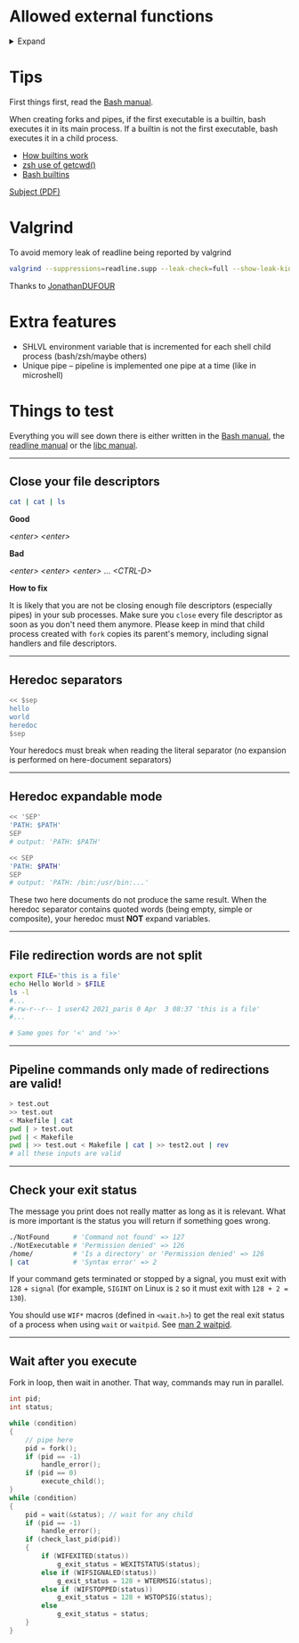 # Allowed external functions

<details>
<summary>Expand</summary>

- [readline](https://tiswww.case.edu/php/chet/readline/readline.html#SEC24)
- [rl_clear_history](https://tiswww.case.edu/php/chet/readline/history.html#SEC11)
- [rl_on_new_line](https://tiswww.case.edu/php/chet/readline/readline.html#SEC35)
- [rl_replace_line](https://tiswww.case.edu/php/chet/readline/readline.html#SEC39)
- [rl_redisplay](https://tiswww.case.edu/php/chet/readline/readline.html#SEC35)
- [add_history](https://tiswww.case.edu/php/chet/readline/history.html#SEC11)
- [printf](https://man7.org/linux/man-pages/man3/printf.3.html)
- [malloc](https://man7.org/linux/man-pages/man3/malloc.3.html)
- [free](https://man7.org/linux/man-pages/man3/free.3.html)
- [write](https://man7.org/linux/man-pages/man2/write.2.html)
- [access](https://man7.org/linux/man-pages/man2/access.2.html)
- [open](https://man7.org/linux/man-pages/man2/open.2.html)
- [read](https://man7.org/linux/man-pages/man2/read.2.html)
- [close](https://man7.org/linux/man-pages/man2/close.2.html)
- [fork](https://man7.org/linux/man-pages/man2/fork.2.html)
- [wait](https://man7.org/linux/man-pages/man2/wait.2.html)
- [waitpid](https://man7.org/linux/man-pages/man2/waitpid.2.html)
- [wait3](https://man7.org/linux/man-pages/man2/wait3.2.html)
- [wait4](https://man7.org/linux/man-pages/man2/wait4.2.html)
- [signal](https://man7.org/linux/man-pages/man2/signal.2.html)
- [sigaction](https://man7.org/linux/man-pages/man2/sigaction.2.html)
- [kill](https://man7.org/linux/man-pages/man2/kill.2.html)
- [exit](https://man7.org/linux/man-pages/man2/exit.2.html)
- [getcwd](https://man7.org/linux/man-pages/man2/getcwd.2.html)
- [chdir](https://man7.org/linux/man-pages/man2/chdir.2.html)
- [stat](https://man7.org/linux/man-pages/man2/stat.2.html)
- [lstat](https://man7.org/linux/man-pages/man2/lstat.2.html)
- [fstat](https://man7.org/linux/man-pages/man2/fstat.2.html)
- [unlink](https://man7.org/linux/man-pages/man2/unlink.2.html)
- [execve](https://man7.org/linux/man-pages/man2/execve.2.html)
- [dup](https://man7.org/linux/man-pages/man2/dup.2.html)
- [dup2](https://man7.org/linux/man-pages/man2/dup2.2.html)
- [pipe](https://man7.org/linux/man-pages/man2/pipe.2.html)
- [opendir](https://man7.org/linux/man-pages/man3/opendir.3.html)
- [readdir](https://man7.org/linux/man-pages/man2/readdir.2.html)
- [closedir](https://man7.org/linux/man-pages/man3/closedir.3.html)
- [strerror](https://man7.org/linux/man-pages/man3/strerror.3.html)
- [perror](https://man7.org/linux/man-pages/man3/perror.3.html)
- [isatty](https://man7.org/linux/man-pages/man3/isatty.3.html)
- [ttyname](https://man7.org/linux/man-pages/man3/ttyname.3.html)
- [ttyslot](https://man7.org/linux/man-pages/man3/ttyslot.3.html)
- [ioctl](https://man7.org/linux/man-pages/man2/ioctl.2.html)
- [getenv](https://man7.org/linux/man-pages/man3/getenv.3.html)
- [tcsetattr](https://man7.org/linux/man-pages/man3/tcsetattr.3.html)
- [tcgetattr](https://man7.org/linux/man-pages/man3/tcgetattr.3.html)
- [tgetent](https://man7.org/linux/man-pages/man3/curs_termcap.3x.html)
- [tgetflag](https://man7.org/linux/man-pages/man3/curs_termcap.3x.html)
- [tgetnum](https://man7.org/linux/man-pages/man3/curs_termcap.3x.html)
- [tgetstr](https://man7.org/linux/man-pages/man3/curs_termcap.3x.html)
- [tgoto](https://man7.org/linux/man-pages/man3/curs_termcap.3x.html)
- [tputs](https://man7.org/linux/man-pages/man3/curs_termcap.3x.html)
</details>

# Tips

First things first, read the [Bash manual](https://www.gnu.org/software/bash/manual/bash.html).

When creating forks and pipes, if the first executable is a builtin, bash executes it in its main process.
If a builtin is not the first executable, bash executes it in a child process.

- [How builtins work](https://unix.stackexchange.com/a/266824)
- [zsh use of getcwd()](https://github.com/zsh-users/zsh/blob/00d20ed15e18f5af682f0daec140d6b8383c479a/Src/compat.c#L532)
- [Bash builtins](https://www.gnu.org/software/bash/manual/html_node/Bash-Builtins.html)

[Subject (PDF)](https://cdn.intra.42.fr/pdf/pdf/39166/en.subject.pdf)

# Valgrind

To avoid memory leak of readline being reported by valgrind

```sh
valgrind --suppressions=readline.supp --leak-check=full --show-leak-kinds=all ./minishell
```

Thanks to [JonathanDUFOUR](https://github.com/JonathanDUFOUR/minishell/blob/cd0dc720ab1d3911afa8831fc81c86415f555e80/ignoreliberror)

# Extra features
- SHLVL environment variable that is incremented for each shell child process (bash/zsh/maybe others)
- Unique pipe &ndash; pipeline is implemented one pipe at a time (like in microshell)

# Things to test

Everything you will see down there is either written in the [Bash manual](https://www.gnu.org/software/bash/manual/bash.html),
the [readline manual](https://tiswww.case.edu/php/chet/readline/readline.html)
or the [libc manual](https://linux.die.net/man/).

---

## Close your file descriptors

```sh
cat | cat | ls
```

**Good**

*&lt;enter&gt;*
*&lt;enter&gt;*

**Bad**

*&lt;enter&gt;*
*&lt;enter&gt;*
*&lt;enter&gt;*
...
*&lt;CTRL-D&gt;*

**How to fix**

It is likely that you are not be closing enough file descriptors (especially pipes) in your sub processes.
Make sure you `close` every file descriptor as soon as you don't need them anymore.
Please keep in mind that child process created with `fork` copies its parent's memory, including signal handlers and file descriptors.

---

## Heredoc separators

```sh
<< $sep
hello
world
heredoc
$sep
```

Your heredocs must break when reading the literal separator (no expansion is performed on here-document separators)

---

## Heredoc expandable mode

```sh
<< 'SEP'
'PATH: $PATH'
SEP
# output: 'PATH: $PATH'

<< SEP
'PATH: $PATH'
SEP
# output: 'PATH: /bin:/usr/bin:...'
```

These two here documents do not produce the same result.
When the heredoc separator contains quoted words (being empty, simple or composite), your heredoc must **NOT** expand variables.

---

## File redirection words are not split

```sh
export FILE='this is a file'
echo Hello World > $FILE
ls -l
#...
#-rw-r--r-- 1 user42 2021_paris 0 Apr  3 08:37 'this is a file'
#...

# Same goes for '<' and '>>'
```

---

##  Pipeline commands only made of redirections are valid!

```sh
> test.out
>> test.out
< Makefile | cat
pwd | > test.out
pwd | < Makefile
pwd | >> test.out < Makefile | cat | >> test2.out | rev
# all these inputs are valid
```

---

## Check your exit status

The message you print does not really matter as long as it is relevant. What is more important is the status you will return if something goes wrong.

```sh
./NotFound		# 'Command not found' => 127
./NotExecutable	# 'Permission denied' => 126
/home/			# 'Is a directory' or 'Permission denied' => 126
| cat			# 'Syntax error' => 2
```

If your command gets terminated or stopped by a signal, you must exit with `128` + `signal` (for example, `SIGINT` on Linux is `2` so it must exit with `128 + 2 = 130`).

You should use `WIF*` macros (defined in `<wait.h>`) to get the real exit status of a process when using `wait` or `waitpid`. See [man 2 waitpid](https://linux.die.net/man/2/waitpid).

---

## Wait after you execute

Fork in loop, then wait in another. That way, commands may run in parallel.

```c
int	pid;
int	status;

while (condition)
{
	// pipe here
	pid = fork();
	if (pid == -1)
		handle_error();
	if (pid == 0)
		execute_child();
}
while (condition)
{
	pid = wait(&status); // wait for any child
	if (pid == -1)
		handle_error();
	if (check_last_pid(pid))
	{
		if (WIFEXITED(status))
			g_exit_status = WEXITSTATUS(status);
		else if (WIFSIGNALED(status))
			g_exit_status = 128 + WTERMSIG(status);
		else if (WIFSTOPPED(status))
			g_exit_status = 128 + WSTOPSIG(status);
		else
			g_exit_status = status;
	}
}
```
